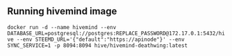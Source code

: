 ## Running hivemind image

```docker run -d --name hivemind --env DATABASE_URL=postgresql://postgres:REPLACE_PASSWORD@172.17.0.1:5432/hive --env STEEMD_URL='{"default":"https://apinode"}' --env SYNC_SERVICE=1 -p 8094:8094 hive/hivemind-deathwing:latest```
